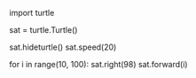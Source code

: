 import turtle 

sat = turtle.Turtle()

sat.hideturtle()
sat.speed(20)

for i in range(10, 100):
	sat.right(98)
	sat.forward(i)
